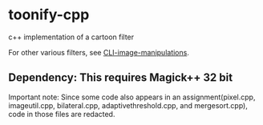 # toonify-cpp
c++ implementation of a cartoon filter

For other various filters, see [CLI-image-manipulations](https://github.com/alanqchen/CLI-image-manipulations).

## Dependency: This requires Magick++ 32 bit

Important note: Since some code also appears in an assignment(pixel.cpp, imageutil.cpp, bilateral.cpp, adaptivethreshold.cpp, and mergesort.cpp), code in those files are redacted.
